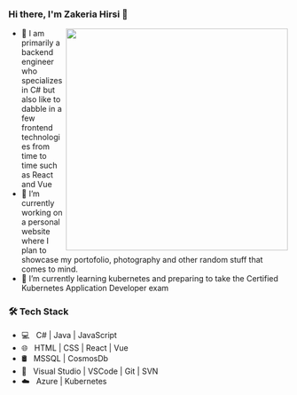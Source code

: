
### Hi there, I'm Zakeria Hirsi 👋
<img width="400" src="https://github.com/ZakeriaHirsi/ZakeriaHirsi/assets/26385570/0dc3dd62-1a02-4db0-b556-9de5efd79d12" align="right"/>

- 💼 I am primarily a backend engineer who specializes in C# but also like to dabble in a few frontend technologies from time to time such as React and Vue
- 🔭 I’m currently working on a personal website where I plan to showcase my portofolio, photography and other random stuff that comes to mind.
- 🌱 I’m currently learning kubernetes and preparing to take the Certified Kubernetes Application Developer exam
<h3>🛠 Tech Stack</h3>

- 💻 &nbsp; C# | Java | JavaScript
- 🌐 &nbsp; HTML | CSS | React | Vue 
- 🛢  &nbsp; MSSQL | CosmosDb
- 🔧 &nbsp; Visual Studio | VSCode | Git | SVN
- ☁️ &nbsp; Azure | Kubernetes
<!--
**ZakeriaHirsi/ZakeriaHirsi** is a ✨ _special_ ✨ repository because its `README.md` (this file) appears on your GitHub profile.

Here are some ideas to get you started:

- 🔭 I’m currently working on ...
- 🌱 I’m currently learning ...
- 👯 I’m looking to collaborate on ...
- 🤔 I’m looking for help with ...
- 💬 Ask me about ...
- 📫 How to reach me: ...
- 😄 Pronouns: ...
- ⚡ Fun fact: ...
-->
